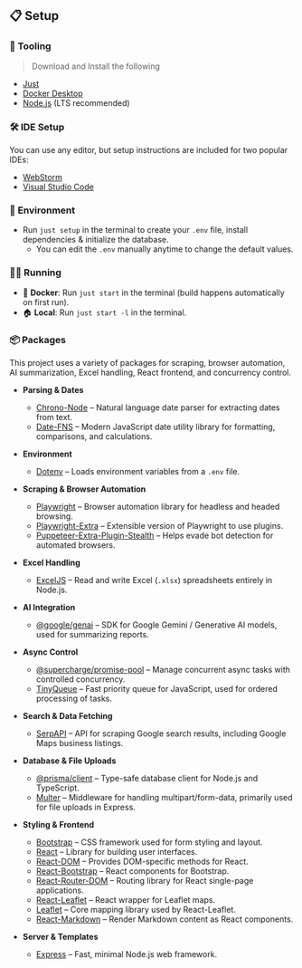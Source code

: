 ## 📋 Setup

### 🔧 Tooling

> Download and Install the following

- [Just](https://just.systems/man/en/)
- [Docker Desktop](https://docs.docker.com/get-started/get-docker/)
- [Node.js](https://nodejs.org/en/download) (LTS recommended)

### 🛠️ IDE Setup

You can use any editor, but setup instructions are included for two popular IDEs:

- [WebStorm](ide.md#-webstorm-setup)
- [Visual Studio Code](ide.md#-visual-studio-code-setup)

### 🌳 Environment

- Run `just setup` in the terminal to create your `.env` file, install dependencies & initialize the database.
  - You can edit the `.env` manually anytime to change the default values.

### 🏃‍♂️ Running

- 🐳 **Docker**: Run `just start` in the terminal (build happens automatically on first run).
- 🏠 **Local**: Run `just start -l` in the terminal.

### 📦 Packages

This project uses a variety of packages for scraping, browser automation, AI summarization, Excel handling, React frontend, and concurrency control.

- **Parsing & Dates**
    - [Chrono-Node](https://www.npmjs.com/package/chrono-node) – Natural language date parser for extracting dates from text.
    - [Date-FNS](https://www.npmjs.com/package/date-fns) – Modern JavaScript date utility library for formatting, comparisons, and calculations.

- **Environment**
    - [Dotenv](https://www.npmjs.com/package/dotenv) – Loads environment variables from a `.env` file.

- **Scraping & Browser Automation**
    - [Playwright](https://www.npmjs.com/package/playwright) – Browser automation library for headless and headed browsing.
    - [Playwright-Extra](https://www.npmjs.com/package/playwright-extra) – Extensible version of Playwright to use plugins.
    - [Puppeteer-Extra-Plugin-Stealth](https://www.npmjs.com/package/puppeteer-extra-plugin-stealth) – Helps evade bot detection for automated browsers.

- **Excel Handling**
    - [ExcelJS](https://www.npmjs.com/package/exceljs) – Read and write Excel (`.xlsx`) spreadsheets entirely in Node.js.

- **AI Integration**
    - [@google/genai](https://www.npmjs.com/package/@google/genai) – SDK for Google Gemini / Generative AI models, used for summarizing reports.

- **Async Control**
    - [@supercharge/promise-pool](https://www.npmjs.com/package/@supercharge/promise-pool) – Manage concurrent async tasks with controlled concurrency.
    - [TinyQueue](https://www.npmjs.com/package/tinyqueue) – Fast priority queue for JavaScript, used for ordered processing of tasks.

- **Search & Data Fetching**
    - [SerpAPI](https://www.npmjs.com/package/serpapi) – API for scraping Google search results, including Google Maps business listings.

- **Database & File Uploads**
    - [@prisma/client](https://www.npmjs.com/package/@prisma/client) – Type-safe database client for Node.js and TypeScript.
    - [Multer](https://www.npmjs.com/package/multer) – Middleware for handling multipart/form-data, primarily used for file uploads in Express.

- **Styling & Frontend**
    - [Bootstrap](https://www.npmjs.com/package/bootstrap) – CSS framework used for form styling and layout.
    - [React](https://www.npmjs.com/package/react) – Library for building user interfaces.
    - [React-DOM](https://www.npmjs.com/package/react-dom) – Provides DOM-specific methods for React.
    - [React-Bootstrap](https://www.npmjs.com/package/react-bootstrap) – React components for Bootstrap.
    - [React-Router-DOM](https://www.npmjs.com/package/react-router-dom) – Routing library for React single-page applications.
    - [React-Leaflet](https://www.npmjs.com/package/react-leaflet) – React wrapper for Leaflet maps.
    - [Leaflet](https://www.npmjs.com/package/leaflet) – Core mapping library used by React-Leaflet.
    - [React-Markdown](https://www.npmjs.com/package/react-markdown) – Render Markdown content as React components.

- **Server & Templates**
    - [Express](https://www.npmjs.com/package/express) – Fast, minimal Node.js web framework.

